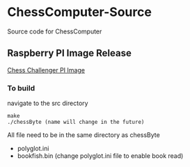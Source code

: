 # ChessComputer-Source
Source code for ChessComputer

## Raspberry PI Image Release
[Chess Challenger PI Image](https://github.com/slashbyte/ChessComputer-Source/releases)

### To build
navigate to the src directory
```
make
./chessByte (name will change in the future)
```

All file need to be in the same directory as chessByte

- polyglot.ini
- bookfish.bin (change polyglot.ini file to enable book read)

